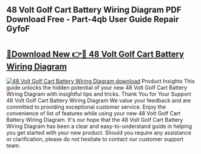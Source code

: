 ## 48 Volt Golf Cart Battery Wiring Diagram PDF Download Free - Part-4qb User Guide Repair GyfoF

# <h2><a href="http://dfql5kt.blite.top/?on=48+Volt+Golf+Cart+Battery+Wiring+Diagram">🔗Download New 👉🔴 48 Volt Golf Cart Battery Wiring Diagram</a></h2>

[![48 Volt Golf Cart Battery Wiring Diagram download](https://i.imgur.com/lujVjoI.png)](http://dfql5kt.blite.top/?on=48+Volt+Golf+Cart+Battery+Wiring+Diagram)
Product Insights This guide unlocks the hidden potential of your new 48 Volt Golf Cart Battery Wiring Diagram with insightful tips and tricks. Thank You for Your Support 48 Volt Golf Cart Battery Wiring Diagram We value your feedback and are committed to providing exceptional customer service. Enjoy the convenience of list of features while using your new 48 Volt Golf Cart Battery Wiring Diagram. It's our hope that the 48 Volt Golf Cart Battery Wiring Diagram has been a clear and easy-to-understand guide in helping you get started with your new product. Should you require any assistance or clarification, please do not hesitate to contact our customer support team.
